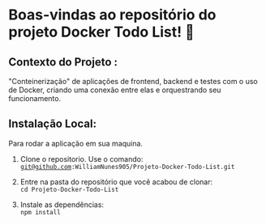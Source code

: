 # Boas-vindas ao repositório do projeto Docker Todo List! 🐋️
<h2>Contexto do Projeto :</h2>
"Conteinerização" de aplicações de frontend, backend e testes com o uso de Docker, criando uma conexão entre elas e orquestrando seu funcionamento.

<br>
<h2>Instalação Local:</h2>
Para rodar a aplicação em sua maquina.

1. Clone o repositorio. Use o comando:</br>
  <code>git@github.com:WilliamNunes905/Projeto-Docker-Todo-List.git</code></br>

2. Entre na pasta do repositório que você acabou de clonar:</br>
    `cd Projeto-Docker-Todo-List`

3. Instale as dependências:</br>
<code>npm install</code>
